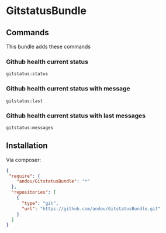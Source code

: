 # GitstatusBundle
## Commands
This bundle adds these commands
### Github health current status
```
gitstatus:status
```
### Github health current status with message
```
gitstatus:last
```
### Github health current status with last messages
```
gitstatus:messages
```
## Installation
Via composer:
```JSON
{
 "require": {
    "andou/GitstatusBundle": "*"
  },
  "repositories": [
    {
      "type": "git",
      "url": "https://github.com/andou/GitstatusBundle.git"
    }
  ]
}

```
